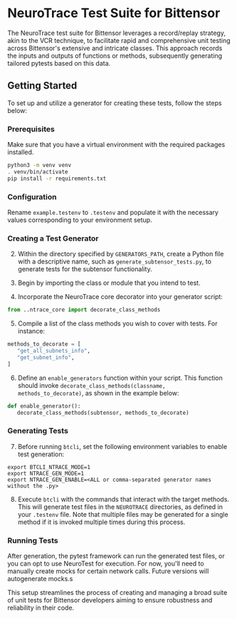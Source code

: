 # NeuroTrace Test Suite for Bittensor

The NeuroTrace test suite for Bittensor leverages a record/replay strategy, akin to the VCR technique, to facilitate rapid and comprehensive unit testing across Bittensor's extensive and intricate classes. This approach records the inputs and outputs of functions or methods, subsequently generating tailored pytests based on this data.

## Getting Started

To set up and utilize a generator for creating these tests, follow the steps below:

### Prerequisites

Make sure that you have a virtual environment with the required packages installed.
```bash
python3 -m venv venv
. venv/bin/activate
pip install -r requirements.txt
```

### Configuration

Rename `example.testenv` to `.testenv` and populate it with the necessary values corresponding to your environment setup.

### Creating a Test Generator

2. Within the directory specified by `GENERATORS_PATH`, create a Python file with a descriptive name, such as `generate_subtensor_tests.py`, to generate tests for the subtensor functionality.

3. Begin by importing the class or module that you intend to test.

4. Incorporate the NeuroTrace core decorator into your generator script:
```python
from ..ntrace_core import decorate_class_methods
```

5. Compile a list of the class methods you wish to cover with tests. For instance:
```python
methods_to_decorate = [
   "get_all_subnets_info",
   "get_subnet_info",
]
```

6. Define an `enable_generators` function within your script. This function should invoke `decorate_class_methods(classname, methods_to_decorate)`, as shown in the example below:
```python
def enable_generator():
   decorate_class_methods(subtensor, methods_to_decorate)
```

### Generating Tests

7. Before running `btcli`, set the following environment variables to enable test generation:
```shell
export BTCLI_NTRACE_MODE=1
export NTRACE_GEN_MODE=1
export NTRACE_GEN_ENABLE=<ALL or comma-separated generator names without the .py>
```

8. Execute `btcli` with the commands that interact with the target methods. This will generate test files in the `NEUROTRACE` directories, as defined in your `.testenv` file. Note that multiple files may be generated for a single method if it is invoked multiple times during this process.

### Running Tests

After generation, the pytest framework can run the generated test files, or you can opt to use NeuroTest for execution.
For now, you'll need to manually create mocks for certain network calls. Future versions will autogenerate mocks.s

This setup streamlines the process of creating and managing a broad suite of unit tests for Bittensor developers aiming to ensure robustness and reliability in their code.
